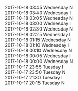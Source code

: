 2017-10-18 03:45 Wednesday  N  
2017-10-18 03:40 Wednesday  I  
2017-10-18 03:05 Wednesday  N  
2017-10-18 03:00 Wednesday  I  
2017-10-18 02:30 Wednesday  N  
2017-10-18 02:25 Wednesday  I  
2017-10-18 01:15 Wednesday  N  
2017-10-18 01:10 Wednesday  I  
2017-10-18 00:10 Wednesday  N  
2017-10-18 00:05 Wednesday  I  
2017-10-18 00:00 Wednesday  N  
2017-10-17 23:55 Tuesday  I  
2017-10-17 23:50 Tuesday  N  
2017-10-17 21:30 Tuesday  I  
2017-10-17 20:15 Tuesday  N  
